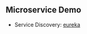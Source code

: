 ## Microservice Demo

- Service Discovery: [eureka](https://docs.spring.io/spring-cloud-netflix/docs/4.0.3/reference/html/)